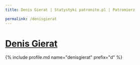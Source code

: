 ```yaml
---
title: Denis Gierat | Statystyki patronite.pl | Patromierz

permalink: /denisgierat
---
```


# [Denis Gierat](https://patronite.pl/denisgierat)

{% include profile.md name="denisgierat" prefix="d" %}
